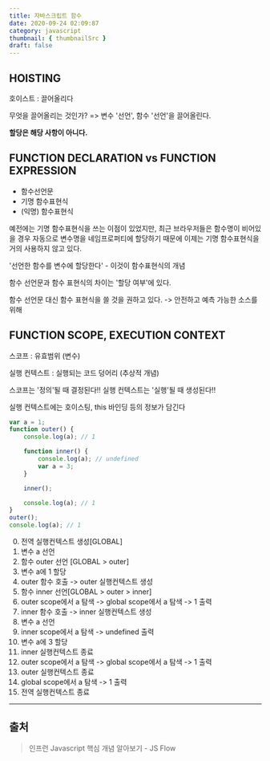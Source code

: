 ```yaml
---
title: 자바스크립트 함수
date: 2020-09-24 02:09:87
category: javascript
thumbnail: { thumbnailSrc }
draft: false
---
```


## HOISTING

호이스트 : 끌어올리다

무엇을 끌어올리는 것인가? => 변수 '선언', 함수 '선언'을 끌어올린다.

**할당은 해당 사항이 아니다.**


## FUNCTION DECLARATION vs FUNCTION EXPRESSION

- 함수선언문
- 기명 함수표현식
- (익명) 함수표현식

예전에는 기명 함수표현식을 쓰는 이점이 있었지만, 최근 브라우저들은 함수명이 비어있을 경우 자동으로 변수명을 네임프로퍼티에 할당하기 때문에 이제는 기명 함수표현식을 거의 사용하지 않고 있다.

'선언한 함수를 변수에 할당한다' - 이것이 함수표현식의 개념

함수 선언문과 함수 표현식의 차이는 '할당 여부'에 있다.

함수 선언문 대신 함수 표현식을 쓸 것을 권하고 있다. -> 안전하고 예측 가능한 소스를 위해


## FUNCTION SCOPE, EXECUTION CONTEXT

스코프 : 유효범위 (변수)

실행 컨텍스트 : 실행되는 코드 덩어리 (추상적 개념)

스코프는 '정의'될 때 결정된다!!
실행 컨텍스트는 '실행'될 때 생성된다!!

실행 컨텍스트에는 호이스팅, this 바인딩 등의 정보가 담긴다

```javascript
var a = 1;
function outer() {
    console.log(a); // 1

    function inner() {
        console.log(a); // undefined
        var a = 3;
    }

    inner();

    console.log(a); // 1
}
outer();
console.log(a); // 1
```

0. 전역 실행컨텍스트 생성[GLOBAL]
1. 변수 a 선언
2. 함수 outer 선언 [GLOBAL > outer]
3. 변수 a에 1 할당
4. outer 함수 호출 -> outer 실행컨텍스트 생성
5. 함수 inner 선언[GLOBAL > outer > inner]
6. outer scope에서 a 탐색 -> global scope에서 a 탐색 -> 1 출력
7. inner 함수 호출 -> inner 실행컨텍스트 생성
8. 변수 a 선언
9. inner scope에서 a 탐색 -> undefined 출력
10. 변수 a에 3 할당
11. inner 실행컨텍스트 종료
12. outer scope에서 a 탐색 -> global scope에서 a 탐색 -> 1 출력
13. outer 실행컨텍스트 종료
14. global scope에서 a 탐색 -> 1 출력
15. 전역 실행컨텍스트 종료

---
## 출처
> 인프런 Javascript 핵심 개념 알아보기 - JS Flow